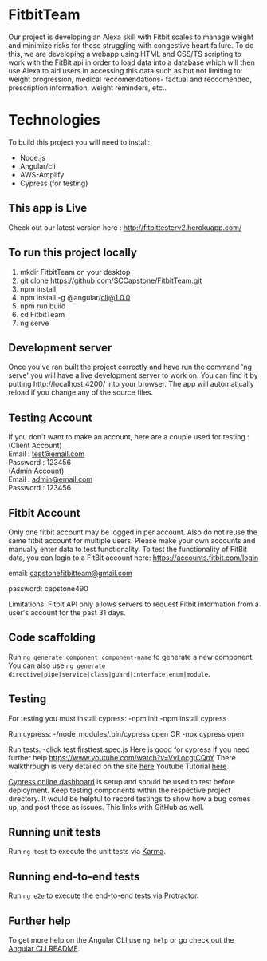 # FitbitTeam

Our project is developing an Alexa skill with Fitbit scales to manage weight and minimize risks for those struggling with congestive heart failure. To do this, we are developing a webapp using HTML and CSS/TS scripting to work with the FitBit api in order to load data into a database which will then use Alexa to aid users in accessing this data such as but not limiting to: weight progression, medical reccomendations- factual and reccomended, prescription information, weight reminders, etc..
# Technologies
To build this project you will need to install: 
- Node.js
- Angular/cli 
- AWS-Amplify
- Cypress (for testing)

## This app is Live

Check out our latest version here : http://fitbittesterv2.herokuapp.com/

## To run this project locally 

1. mkdir FitbitTeam on your desktop
2. git clone https://github.com/SCCapstone/FitbitTeam.git
3. npm install
4. npm install -g @angular/cli@1.0.0
5. npm run build
6. cd FitbitTeam
7. ng serve

## Development server

Once you've ran built the project correctly and have run the command 'ng serve' you will have a live development server to work on. You can find it by putting http://localhost:4200/ into your browser. The app will automatically reload if you change any of the source files.

## Testing Account

If you don't want to make an account, here are a couple used for testing :\
(Client Account)\
Email : test@email.com\
Password : 123456\
(Admin Account)\
Email : admin@email.com\
Password : 123456

## Fitbit Account 
Only one fitbit account may be logged in per account. Also do not reuse the same fitbit account for multiple users. Please make your own accounts and manually enter data to test functionality.
To test the functionality of FitBit data, you can login to a FitBit account here: https://accounts.fitbit.com/login

email: capstonefitbitteam@gmail.com

password: capstone490

Limitations: 
Fitbit API only allows servers to request Fitbit information from a user's account for the past 31 days.

## Code scaffolding

Run `ng generate component component-name` to generate a new component. You can also use `ng generate directive|pipe|service|class|guard|interface|enum|module`.

## Testing

For testing you must install cypress:
-npm init
-npm install cypress

Run cypress:
-/node_modules/.bin/cypress open     OR
-npx cypress open

Run tests:
-click test firsttest.spec.js
Here is good for cypress if you need further help https://www.youtube.com/watch?v=VvLocgtCQnY
There walkthrough is very detailed on the site [here](https://docs.cypress.io/guides/overview/why-cypress.html#In-a-nutshell)
Youtube Tutorial [here](https://www.youtube.com/watch?v=7N63cMKosIE)

[Cypress online dashboard](https://dashboard.cypress.io/) is setup and should be used to test before deployment. Keep testing components within the respective project directory. It would be helpful to record testings to show how a bug comes up, and post these as issues. This links with GitHub as well.

## Running unit tests

Run `ng test` to execute the unit tests via [Karma](https://karma-runner.github.io).

## Running end-to-end tests

Run `ng e2e` to execute the end-to-end tests via [Protractor](http://www.protractortest.org/).

## Further help

To get more help on the Angular CLI use `ng help` or go check out the [Angular CLI README](https://github.com/angular/angular-cli/blob/master/README.md).
